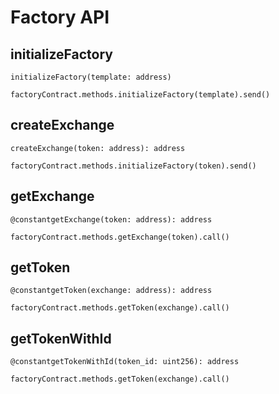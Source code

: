 # Factory API

## initializeFactory <a id="initializefactory"></a>

```text
initializeFactory(template: address)
```

```text
factoryContract.methods.initializeFactory(template).send()
```

## createExchange <a id="createexchange"></a>

```text
createExchange(token: address): address
```

```text
factoryContract.methods.initializeFactory(token).send()
```

## getExchange <a id="getexchange"></a>

```text
@constantgetExchange(token: address): address
```

```text
factoryContract.methods.getExchange(token).call()
```

## getToken <a id="gettoken"></a>

```text
@constantgetToken(exchange: address): address
```

```text
factoryContract.methods.getToken(exchange).call()
```

## getTokenWithId <a id="gettokenwithid"></a>

```text
@constantgetTokenWithId(token_id: uint256): address
```

```text
factoryContract.methods.getToken(exchange).call()
```

